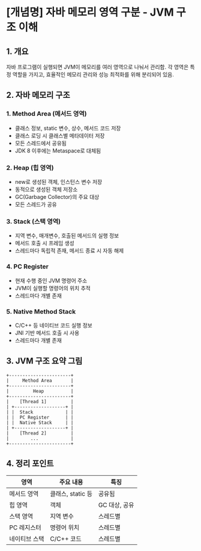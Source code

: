 
# [개념명] 자바 메모리 영역 구분 - JVM 구조 이해

## 1. 개요  
자바 프로그램이 실행되면 JVM이 메모리를 여러 영역으로 나눠서 관리함. 각 영역은 특정 역할을 가지고, 효율적인 메모리 관리와 성능 최적화를 위해 분리되어 있음.

## 2. 자바 메모리 구조

### 1. Method Area (메서드 영역)
- 클래스 정보, static 변수, 상수, 메서드 코드 저장
- 클래스 로딩 시 클래스별 메타데이터 저장
- 모든 스레드에서 공유됨
- JDK 8 이후에는 Metaspace로 대체됨

### 2. Heap (힙 영역)
- new로 생성된 객체, 인스턴스 변수 저장
- 동적으로 생성된 객체 저장소
- GC(Garbage Collector)의 주요 대상
- 모든 스레드가 공유

### 3. Stack (스택 영역)
- 지역 변수, 매개변수, 호출된 메서드의 실행 정보
- 메서드 호출 시 프레임 생성
- 스레드마다 독립적 존재, 메서드 종료 시 자동 해제

### 4. PC Register
- 현재 수행 중인 JVM 명령어 주소
- JVM이 실행할 명령어의 위치 추적
- 스레드마다 개별 존재

### 5. Native Method Stack
- C/C++ 등 네이티브 코드 실행 정보
- JNI 기반 메서드 호출 시 사용
- 스레드마다 개별 존재

## 3. JVM 구조 요약 그림
```
+-----------------------+
|     Method Area       |
+-----------------------+
|         Heap          |
+-----------------------+
|    [Thread 1]         |
| +-------------------+ |
| |  Stack            | |
| |  PC Register      | |
| |  Native Stack     | |
| +-------------------+ |
|    [Thread 2]         |
|        ...            |
+-----------------------+
```

## 4. 정리 포인트
| 영역 | 주요 내용 | 특징 |
|------|----------|------|
| 메서드 영역 | 클래스, static 등 | 공유됨 |
| 힙 영역 | 객체 | GC 대상, 공유 |
| 스택 영역 | 지역 변수 | 스레드별 |
| PC 레지스터 | 명령어 위치 | 스레드별 |
| 네이티브 스택 | C/C++ 코드 | 스레드별 |
